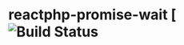 # reactphp-promise-wait [![Build Status](https://travis-ci.org/adrianmihaila/reactphp-promise-wait.svg?branch=master)
